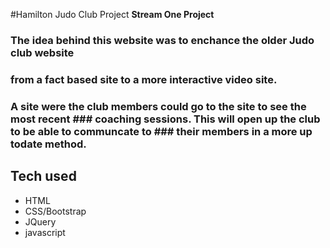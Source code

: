 #Hamilton Judo Club Project  **Stream One Project**



### The idea behind this website was to enchance the older Judo club website 
### from a fact based site to a more interactive video site.  
### A site were the club members could go to the site to see the most recent ### coaching sessions. This will open up the club to be able to communcate to ### their members in a more up todate  method. 


## Tech used

* HTML
* CSS/Bootstrap
* JQuery
* javascript




